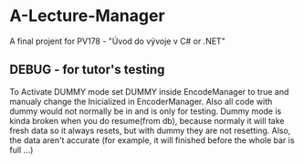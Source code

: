 # A-Lecture-Manager
A final projent for PV178 - "Úvod do vývoje v C# or .NET"

## DEBUG - for tutor's testing
To Activate DUMMY mode set DUMMY inside EncodeManager to true and manualy change the Inicialized in EncoderManager. Also all code with dummy would not normally be in and is only for testing.
Dummy mode is kinda broken when you do resume(from db), because normaly it will take fresh data so it always resets, but with dummy they are not resetting. Also, the data aren't accurate (for example, it will finished before the whole bar is full ...)



